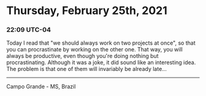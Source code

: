 # Thursday, February 25th, 2021

### 22:09 UTC-04

Today I read that "we should always work on two projects at once", so that you can
procrastinate by working on the other one. That way, you will always be productive,
even though you're doing nothing but procrastinating. Although it was a joke, it
did sound like an interesting idea. The problem is that one of them will invariably
be already late...

---

Campo Grande - MS, Brazil
